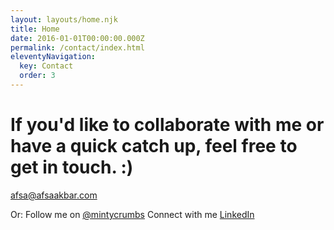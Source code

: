```yaml
---
layout: layouts/home.njk
title: Home
date: 2016-01-01T00:00:00.000Z
permalink: /contact/index.html
eleventyNavigation:
  key: Contact
  order: 3
---
```

# If you'd like to collaborate with me or have a quick catch up, feel free to get in touch. :)

afsa@afsaakbar.com

Or:
Follow me on [@mintycrumbs](https://twitter.com/mintycrumbs)
Connect with me [LinkedIn](https://www.linkedin.com/in/afsaakbar/)

